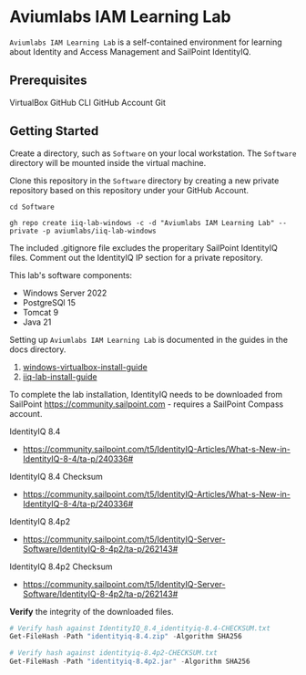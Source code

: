 # Aviumlabs IAM Learning Lab

`Aviumlabs IAM Learning Lab` is a self-contained environment for 
learning about Identity and Access Management and SailPoint IdentityIQ. 


## Prerequisites

VirtualBox
GitHub CLI
GitHub Account
Git


## Getting Started

Create a directory, such as `Software` on your local workstation. The 
`Software` directory will be mounted inside the virtual machine. 

Clone this repository in the `Software` directory by creating a new private 
repository based on this repository under your GitHub Account.

```shell
cd Software
```

```shell
gh repo create iiq-lab-windows -c -d "Aviumlabs IAM Learning Lab" --private -p aviumlabs/iiq-lab-windows 
```

The included .gitignore file excludes the properitary SailPoint IdentityIQ files. 
Comment out the IdentityIQ IP section for a private repository. 

This lab's software components:
* Windows Server 2022
* PostgreSQl 15
* Tomcat 9
* Java 21

Setting up `Aviumlabs IAM Learning Lab` is documented in the guides 
in the docs directory. 

1. [windows-virtualbox-install-guide](./docs/windows-virtualbox-install-guide.md)
2. [iiq-lab-install-guide](./docs/iiq-lab-install-guide.md)


To complete the lab installation, IdentityIQ needs to be downloaded from SailPoint 
https://community.sailpoint.com - requires a SailPoint Compass account.

IdentityIQ 8.4
* https://community.sailpoint.com/t5/IdentityIQ-Articles/What-s-New-in-IdentityIQ-8-4/ta-p/240336#

IdentityIQ 8.4 Checksum
* https://community.sailpoint.com/t5/IdentityIQ-Articles/What-s-New-in-IdentityIQ-8-4/ta-p/240336#

IdentityIQ 8.4p2
* https://community.sailpoint.com/t5/IdentityIQ-Server-Software/IdentityIQ-8-4p2/ta-p/262143#

IdentityIQ 8.4p2 Checksum
* https://community.sailpoint.com/t5/IdentityIQ-Server-Software/IdentityIQ-8-4p2/ta-p/262143#


__Verify__ the integrity of the downloaded files.
```PowerShell
# Verify hash against IdentityIQ_8.4_identityiq-8.4-CHECKSUM.txt
Get-FileHash -Path "identityiq-8.4.zip" -Algorithm SHA256

# Verify hash against identityiq-8.4p2-CHECKSUM.txt
Get-FileHash -Path "identityiq-8.4p2.jar" -Algorithm SHA256
```
